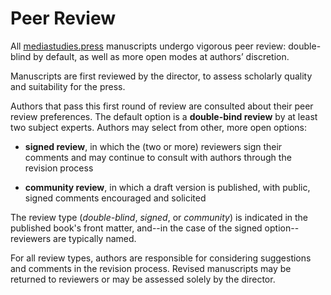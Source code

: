 # Peer Review

All [mediastudies.press](https://mediastudies.press) manuscripts undergo vigorous peer review: double-blind by default, as well as more open modes at authors’ discretion.

Manuscripts are first reviewed by the director, to assess scholarly quality and suitability for the press. 

Authors that pass this first round of review are consulted about their peer review preferences. The default option is a **double-bind review** by at least two subject experts. Authors may select from other, more open options:

* **signed review**, in which the (two or more) reviewers sign their comments and may continue to consult with authors through the revision process

* **community review**, in which a draft version is published, with public, signed comments encouraged and solicited

The review type (*double-blind*, *signed*, or *community*) is indicated in the published book's front matter, and--in the case of the signed option--reviewers are typically named.

For all review types, authors are responsible for considering suggestions and comments in the revision process. Revised manuscripts may be returned to reviewers or may be assessed solely by the director.